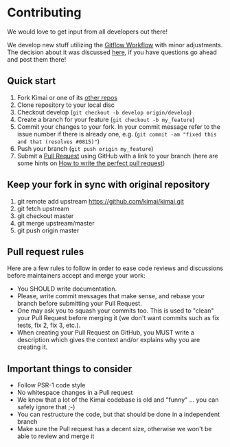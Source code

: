 Contributing
===================

We would love to get input from all developers out there!

We develop new stuff utilizing the [Gitflow Workflow](https://www.atlassian.com/git/tutorials/comparing-workflows/gitflow-workflow) with minor adjustments.
The decision about it was discussed [here](https://github.com/kimai/kimai/issues/584), if you have questions go ahead and post them there! 

## Quick start

1. Fork Kimai or one of its [other repos][1]
2. Clone repository to your local disc
3. Checkout develop (`git checkout -b develop origin/develop`)
3. Create a branch for your feature (`git checkout -b my_feature`)
4. Commit your changes to your fork. In your commit message refer to the issue number if there is already one, e.g. (`git commit -am "fixed this and that (resolves #0815)"`)
5. Push your branch (`git push origin my_feature`)
6. Submit a [Pull Request][2] using GitHub with a link to your branch (here are some hints on [How to write the perfect pull request](https://github.com/blog/1943-how-to-write-the-perfect-pull-request))

## Keep your fork in sync with original repository

1. git remote add upstream https://github.com/kimai/kimai.git
2. git fetch upstream
3. git checkout master
4. git merge upstream/master
5. git push origin master

## Pull request rules

Here are a few rules to follow in order to ease code reviews and discussions before maintainers accept and merge your work:

* You SHOULD write documentation.
* Please, write commit messages that make sense, and rebase your branch before submitting your Pull Request.
* One may ask you to squash your commits too. This is used to "clean" your Pull Request before merging it (we don't want commits such as fix tests, fix 2, fix 3, etc.).
* When creating your Pull Request on GitHub, you MUST write a description which gives the context and/or explains why you are creating it.

## Important things to consider

* Follow PSR-1 code style
* No whitespace changes in a Pull request
* We know that a lot of the Kimai codebase is old and "funny" ... you can safely ignore that ;-)
* You can restructure the code, but that should be done in a independent branch
* Make sure the Pull request has a decent size, otherwise we won't be able to review and merge it

[1]: https://github.com/kimai
[2]: https://github.com/kimai/kimai/pulls
